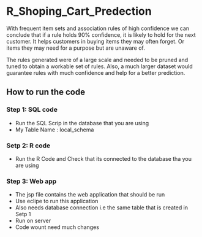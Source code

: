# R_Shoping_Cart_Predection

With frequent item sets and association rules of high confidence we can conclude that if a rule holds 90% confidence, it is likely to hold for the next customer. It helps customers in buying items they may often forget. Or items they may need for a purpose but are unaware of.

The rules generated were of a large scale and needed to be pruned and tuned to obtain a workable set of rules. Also, a much larger dataset would guarantee rules with much confidence and help for a better prediction.  

## How to run the code

### Step 1: SQL code
  * Run the SQL Scrip in the database that you are using 
  * My Table Name : local_schema
### Setp 2: R code
  * Run the R Code and Check that its connected to the database tha you are using
### Step 3: Web app
  * The jsp file contains the web application that should be run
  * Use eclipe to run this application
  * Also needs database connection i.e the same table that is created in Setp 1
  * Run on server
  * Code wount need much changes
